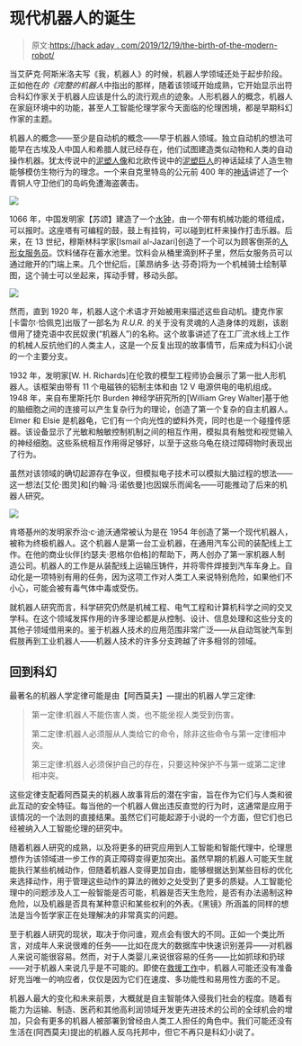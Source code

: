 # 现代机器人的诞生

> 原文:[https://hack aday . com/2019/12/19/the-birth-of-the-modern-robot/](https://hackaday.com/2019/12/19/the-birth-of-the-modern-robot/)

当艾萨克·阿斯米洛夫写《我，机器人》的时候，机器人学领域还处于起步阶段。正如他在*的《完整的机器人*中指出的那样，随着该领域开始成熟，它开始显示出符合科幻作家关于机器人应该是什么的流行观点的迹象。人形机器人的概念，机器人在家庭环境中的功能，甚至人工智能伦理学家今天面临的伦理困境，都是早期科幻作家的主题。

机器人的概念——至少是自动机的概念——早于机器人领域。独立自动机的想法可能早在古埃及人中国人和希腊人就已经存在，他们试图建造类似动物和人类的自动操作机器。犹太传说中的[泥塑人像](https://www.jewishvirtuallibrary.org/the-golem)和北欧传说中的[泥塑巨人](https://norse-mythology.net/lesser-known-giants-in-norse-mythology/)的神话延续了人造生物能够模仿生物行为的理念。一个来自克里特岛的公元前 400 年的[神话](https://www.ancient-origins.net/myths-legends/talos-crete-00157)讲述了一个青铜人守卫他们的岛屿免遭海盗袭击。

![](../Images/277ab1b4304e8999b93f3f811a3b217f.png)

1066 年，中国发明家【苏颂】建造了一个[水钟](https://www.uh.edu/engines/epi120.htm)，由一个带有机械功能的塔组成，可以报时。这座塔有可编程的鼓，鼓上有挂钩，可以碰到杠杆来操作打击乐器。后来，在 13 世纪，穆斯林科学家[Ismail al-Jazari]创造了一个可以为顾客倒茶的[人形女服务员](https://www.robotshop.com/community/blog/show/fathers-of-robotics-ismail-al-jazari)。饮料储存在蓄水池里。饮料会从桶里滴到杯子里，然后女服务员可以通过敞开的门端上来。几个世纪后，[莱昂纳多·达·芬奇]将为一个机械骑士绘制草图，这个骑士可以坐起来，挥动手臂，移动头部。

![](../Images/b2dae5987d707270c7f50f1d28cf597a.png)

然而，直到 1920 年，机器人这个术语才开始被用来描述这些自动机。捷克作家[卡雷尔·恰佩克]出版了一部名为 *R.U.R.* 的关于没有灵魂的人造身体的戏剧，该剧借用了捷克语中农民奴隶(“机器人”)的名称。这个故事讲述了在工厂流水线上工作的机械人反抗他们的人类主人，这是一个反复出现的故事情节，后来成为科幻小说的一个主要分支。

1932 年，发明家[W. H. Richards]在伦敦的模型工程师协会展示了第一批人形机器人。该框架由带有 11 个电磁铁的铝制主体和由 12 V 电源供电的电机组成。1948 年，来自布里斯托尔 Burden 神经学研究所的[William Grey Walter]基于他的脑细胞之间的连接可以产生复杂行为的理论，创造了第一个复杂的自主机器人。Elmer 和 Elsie 是机器龟，它们有一个向光性的塑料外壳，同时也是一个碰撞传感器。该设备显示了光敏和触敏控制机制之间的相互作用，模拟具有触觉和视觉输入的神经细胞。这些系统相互作用得足够好，以至于这些乌龟在绕过障碍物时表现出了行为。

虽然对该领域的确切起源存在争议，但模拟电子技术可以模拟大脑过程的想法——这一想法[艾伦·图灵]和[约翰·冯·诺依曼]也因娱乐而闻名——可能推动了后来的机器人研究。

![](../Images/7f82b3a4d29a28ce310d4c24e43edb16.png)

肯塔基州的发明家乔治·c·迪沃通常被认为是在 1954 年创造了第一个现代机器人，被称为终极机器人。这个机器人是第一台工业机器，在通用汽车公司的装配线上工作。在他的商业伙伴[约瑟夫·恩格尔伯格]的帮助下，两人创办了第一家机器人制造公司。机器人的工作是从装配线上运输压铸件，并将零件焊接到汽车车身上。自动化是一项特别有用的任务，因为这项工作对人类工人来说特别危险，如果他们不小心，可能会被有毒气体中毒或受伤。

就机器人研究而言，科学研究仍然是机械工程、电气工程和计算机科学之间的交叉学科。在这个领域发挥作用的许多理论都是从控制、设计、信息处理和这些分支的其他子领域借用来的。鉴于机器人技术的应用范围非常广泛——从自动驾驶汽车到假肢再到工业机器人——机器人技术的许多分支跨越了许多相邻的领域。

## 回到科幻

最著名的机器人学定律可能是由【阿西莫夫】—提出的机器人学三定律:

> 第一定律:机器人不能伤害人类，也不能坐视人类受到伤害。
> 
> 第二定律:机器人必须服从人类给它的命令，除非这些命令与第一定律相冲突。
> 
> 第三定律:机器人必须保护自己的存在，只要这种保护不与第一或第二定律相冲突。

这些定律支配着阿西莫夫的机器人故事背后的潜在宇宙，旨在作为它们与人类和彼此互动的安全特征。每当他的一个机器人做出违反直觉的行为时，这通常是应用于该情况的一个法则的直接结果。虽然它们可能起源于小说的一个方面，但它们也已经被纳入人工智能伦理的研究中。

随着机器人研究的成熟，以及将更多的研究应用到人工智能和智能代理中，伦理思想作为该领域进一步工作的真正障碍变得更加突出。虽然早期的机器人可能天生就能执行某些机械动作，但随着机器人变得更加自由，能够根据达到某些目标的优化来选择动作，用于管理这些动作的算法的微妙之处受到了更多的质疑。人工智能伦理中的问题涉及人工一般智能是否可能，机器是否天生危险，是否有办法遏制这种危险，以及机器是否具有某种意识和某些权利的外表。《黑镜》所涵盖的同样的想法是当今哲学家正在处理解决的非常真实的问题。

至于机器人研究的现状，取决于你问谁，观点会有很大的不同。正如一个类比所言，对成年人来说很难的任务——比如在庞大的数据库中快速识别差异——对机器人来说可能很容易。然而，对于人类婴儿来说很容易的任务——比如抓球和扔球——对于机器人来说几乎是不可能的。即使在[救援工作](https://onlinelibrary.wiley.com/doi/full/10.1002/rob.21887)中，机器人可能还没有准备好充当唯一的响应者，仅仅是因为它们在速度、多功能性和易用性方面的不足。

机器人最大的变化和未来前景，大概就是自主智能体入侵我们社会的程度。随着有能力为运输、制造、医药和其他高利润领域开发更先进技术的公司的全球机会的增加，只会有更多的机器人被部署到曾经由人类工人担任的角色中。我们可能还没有生活在(阿西莫夫)提出的机器人反乌托邦中，但它不再只是科幻小说了。